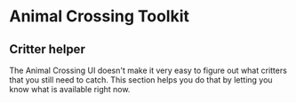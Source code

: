 # Animal Crossing Toolkit

## Critter helper

The Animal Crossing UI doesn't make it very easy to figure out what critters that you still need to catch. This section helps you do that by letting you know what is available right now.
